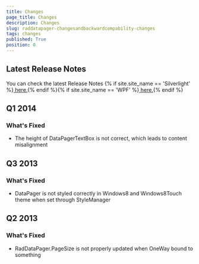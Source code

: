 ```yaml
---
title: Changes
page_title: Changes
description: Changes
slug: raddatapager-changesandbackwardcompability-changes
tags: changes
published: True
position: 0
---
```


## Latest Release Notes

You can check the latest Release Notes {% if site.site_name == 'Silverlight' %}[ here.](http://www.telerik.com/products/silverlight/whats-new/release_notes.aspx){% endif %}{% if site.site_name == 'WPF' %}[ here.](http://www.telerik.com/products/wpf/whats-new/release-history.aspx){% endif %}

##  Q1 2014
      
### What's Fixed
            

* The height of DataPagerTextBox is not correct, which leads to content misalignment
                

## Q3 2013
      
### What's Fixed
            

*  DataPager is not styled correctly in Windows8 and Windows8Touch theme when set through StyleManager
                

##  Q2 2013
### What's Fixed
            

* RadDataPager.PageSize is not properly updated when OneWay bound to something
